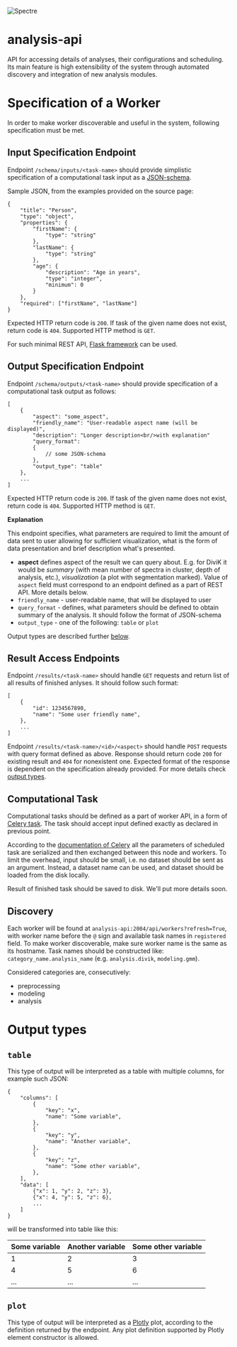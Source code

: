![Spectre](https://user-images.githubusercontent.com/1897842/31115297-0fe2c3aa-a822-11e7-90e6-92ceccf76137.jpg)

# analysis-api

API for accessing details of analyses, their configurations and scheduling. Its
main feature is high extensibility of the system through automated discovery
and integration of new analysis modules.

# Specification of a Worker

In order to make worker discoverable and useful in the system, following
specification must be met.

## Input Specification Endpoint

Endpoint `/schema/inputs/<task-name>` should provide simplistic specification
of a computational task input as a [JSON-schema](http://json-schema.org/).

Sample JSON, from the examples provided on the source page:

```
{
    "title": "Person",
    "type": "object",
    "properties": {
        "firstName": {
            "type": "string"
        },
        "lastName": {
            "type": "string"
        },
        "age": {
            "description": "Age in years",
            "type": "integer",
            "minimum": 0
        }
    },
    "required": ["firstName", "lastName"]
}
```

Expected HTTP return code is `200`. If task of the given name does not exist,
return code is `404`. Supported HTTP method is `GET`.

For such minimal REST API, [Flask framework](flask.pocoo.org/) can be used.

## Output Specification Endpoint

Endpoint `/schema/outputs/<task-name>` should provide specification of a
computational task output as follows:

```
[
    {
        "aspect": "some_aspect",
        "friendly_name": "User-readable aspect name (will be displayed)",
        "description": "Longer description<br/>with explanation"
        "query_format":
        {
            // some JSON-schema
        },
        "output_type": "table"
    },
    ...
]
```

Expected HTTP return code is `200`. If task of the given name does not exist,
return code is `404`. Supported HTTP method is `GET`.

**Explanation**

This endpoint specifies, what parameters are required to limit the amount of
data sent to user allowing for sufficient visualization, what is the form of
data presentation and brief description what's presented.

* **aspect** defines aspect of the result we can query about. E.g. for DiviK
it would be *summary* (with mean number of spectra in cluster, depth of analysis, etc.), *visualization* (a plot with segmentation marked). Value of
`aspect` field must correspond to an endpoint defined as a part of REST API.
More details below.
* `friendly_name` - user-readable name, that will be displayed to user
* `query_format` - defines, what parameters should be defined to obtain summary
of the analysis. It should follow the format of JSON-schema
* `output_type` - one of the following: `table` or `plot`

Output types are described further [below](#output-types).

## Result Access Endpoints

Endpoint `/results/<task-name>` should handle `GET` requests and return list of
all results of finished anlyses. It should follow such format:
```
[
    {
        "id": 1234567890,
        "name": "Some user friendly name",
    },
    ...
]
```

Endpoint `/results/<task-name>/<id>/<aspect>` should handle `POST` requests with
query format defined as above. Response should return code `200` for existing
result and `404` for nonexistent one. Expected format of the response is
dependent on the specification already provided. For more details check
[output types](#output-types).

## Computational Task

Computational tasks should be defined as a part of worker API, in a form
of [Celery task](http://docs.celeryproject.org/en/latest/userguide/tasks.html).
The task should accept input defined exactly as declared in previous point.

According to the [documentation of Celery](http://docs.celeryproject.org/en/latest/userguide/calling.html#serializers)
all the parameters of scheduled task are serialized and then exchanged
between this node and workers. To limit the overhead, input should be small,
i.e. no dataset should be sent as an argument. Instead, a dataset name can be
used, and dataset should be loaded from the disk locally.

Result of finished task should be saved to disk. We'll put more details soon.

## Discovery

Each worker will be found at `analysis-api:2004/api/workers?refresh=True`,
with worker name before the `@` sign and available task names in `registered`
field. To make worker discoverable, make sure worker name is the same as its
hostname. Task names should be constructed like: `category_name.analysis_name`
(e.g. `analysis.divik`, `modeling.gmm`).

Considered categories are, consecutively:

* preprocessing
* modeling
* analysis

# Output types

## `table`

This type of output will be interpreted as a table with multiple columns, for
example such JSON:

```
{
    "columns": [
        {
            "key": "x",
            "name": "Some variable",
        },
        {
            "key": "y",
            "name": "Another variable",
        },
        {
            "key": "z",
            "name": "Some other variable",
        },
    ],
    "data": [
        {"x": 1, "y": 2, "z": 3},
        {"x": 4, "y": 5, "z": 6},
        ...
    ]
}
```

will be transformed into table like this:

| Some variable | Another variable | Some other variable |
| ------------- | ---------------- | ------------------- |
| 1             | 2                | 3                   |
| 4             | 5                | 6                   |
| ...           | ...              | ...                 |

## `plot`

This type of output will be interpreted as a
[Plotly](https://plot.ly/javascript/) plot, according to the definition
returned by the endpoint. Any plot definition supported by Plotly element
constructor is allowed.
